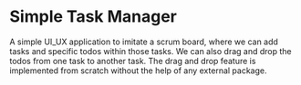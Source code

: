 # Simple Task Manager
A simple UI_UX application to imitate a scrum board, where we can add tasks and specific todos within those tasks. We can also drag and drop the todos from one task to another task. The drag and drop feature is implemented from scratch without the help of any external package.
